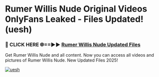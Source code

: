 # Rumer Willis Nude Original Videos 0nlyFans Leaked - Files Updated! (uesh)

<h3>🔴 CLICK HERE 🌐==►► <a href="https://tinyurl.com/4mcuefdz" rel="nofollow">Rumer Willis Nude Updated Files</a></h3>

Get Rumer Willis Nude and all content. Now you can access all videos and pictures of Rumer Willis Nude. New Updated Files 2025!

[![uesh](https://i.imgur.com/StAQSOY.gif)](https://tinyurl.com/4mcuefdz)
